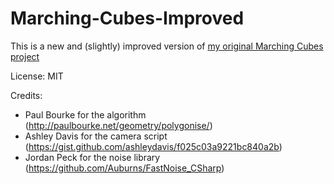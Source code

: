 # Marching-Cubes-Improved

This is a new and (slightly) improved version of [my original Marching Cubes project](https://github.com/Eldemarkki/CSharp-Marching-Cubes)

License: MIT

Credits:
- Paul Bourke for the algorithm (http://paulbourke.net/geometry/polygonise/)
- Ashley Davis for the camera script (https://gist.github.com/ashleydavis/f025c03a9221bc840a2b)
- Jordan Peck for the noise library (https://github.com/Auburns/FastNoise_CSharp)
